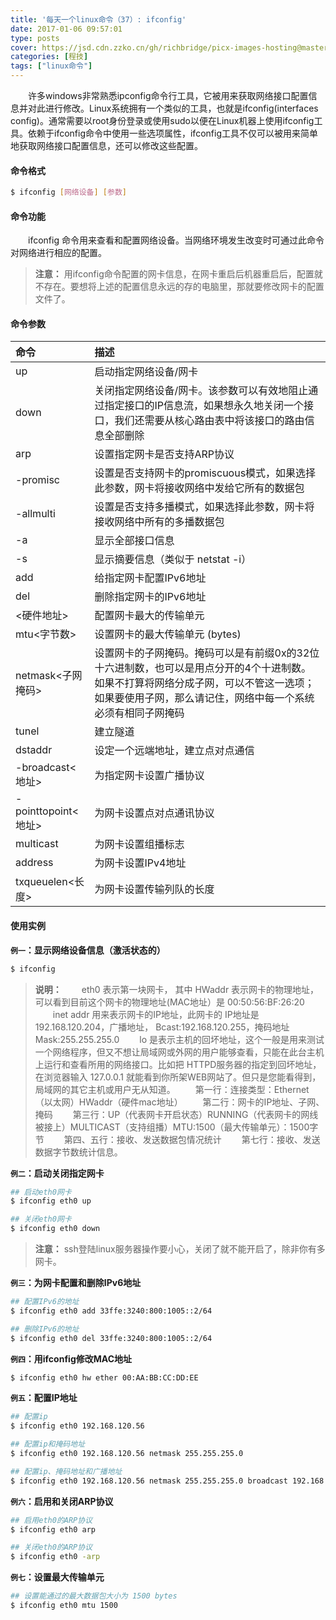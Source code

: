 ```yaml
---
title: '每天一个linux命令（37）: ifconfig'
date: 2017-01-06 09:57:01
type: posts
cover: https://jsd.cdn.zzko.cn/gh/richbridge/picx-images-hosting@master/thumbnail/程技.jpg
categories: [程技]
tags: ["linux命令"]
---
```

　　许多windows非常熟悉ipconfig命令行工具，它被用来获取网络接口配置信息并对此进行修改。Linux系统拥有一个类似的工具，也就是ifconfig(interfaces config)。通常需要以root身份登录或使用sudo以便在Linux机器上使用ifconfig工具。依赖于ifconfig命令中使用一些选项属性，ifconfig工具不仅可以被用来简单地获取网络接口配置信息，还可以修改这些配置。
<!--more -->
#### 命令格式
```bash
$ ifconfig [网络设备] [参数]
```
#### 命令功能
　　ifconfig 命令用来查看和配置网络设备。当网络环境发生改变时可通过此命令对网络进行相应的配置。
>**注意：**  用ifconfig命令配置的网卡信息，在网卡重启后机器重启后，配置就不存在。要想将上述的配置信息永远的存的电脑里，那就要修改网卡的配置文件了。

#### 命令参数
| 命令 | 描述     |
| :------------- | :------------- |
| up | 启动指定网络设备/网卡 |
| down | 关闭指定网络设备/网卡。该参数可以有效地阻止通过指定接口的IP信息流，如果想永久地关闭一个接口，我们还需要从核心路由表中将该接口的路由信息全部删除 |
| arp | 设置指定网卡是否支持ARP协议 |
| -promisc | 设置是否支持网卡的promiscuous模式，如果选择此参数，网卡将接收网络中发给它所有的数据包 |
| -allmulti | 设置是否支持多播模式，如果选择此参数，网卡将接收网络中所有的多播数据包 |
| -a | 显示全部接口信息 |
| -s | 显示摘要信息（类似于 netstat -i） |
| add | 给指定网卡配置IPv6地址 |
| del | 删除指定网卡的IPv6地址 |
| <硬件地址> | 配置网卡最大的传输单元 |
| mtu<字节数> | 设置网卡的最大传输单元 (bytes) |
| netmask<子网掩码> | 设置网卡的子网掩码。掩码可以是有前缀0x的32位十六进制数，也可以是用点分开的4个十进制数。如果不打算将网络分成子网，可以不管这一选项；如果要使用子网，那么请记住，网络中每一个系统必须有相同子网掩码 |
| tunel | 建立隧道 |
| dstaddr | 设定一个远端地址，建立点对点通信 |
| -broadcast<地址> | 为指定网卡设置广播协议 |
| -pointtopoint<地址> | 为网卡设置点对点通讯协议 |
| multicast | 为网卡设置组播标志 |
| address | 为网卡设置IPv4地址 |
| txqueuelen<长度> | 为网卡设置传输列队的长度 |

#### 使用实例
**`例一`：显示网络设备信息（激活状态的）**
```bash
$ ifconfig
```
>**说明：**
　　eth0 表示第一块网卡， 其中 HWaddr 表示网卡的物理地址，可以看到目前这个网卡的物理地址(MAC地址）是 00:50:56:BF:26:20
　　inet addr 用来表示网卡的IP地址，此网卡的 IP地址是 192.168.120.204，广播地址， Bcast:192.168.120.255，掩码地址Mask:255.255.255.0
　　lo 是表示主机的回坏地址，这个一般是用来测试一个网络程序，但又不想让局域网或外网的用户能够查看，只能在此台主机上运行和查看所用的网络接口。比如把 HTTPD服务器的指定到回坏地址，在浏览器输入 127.0.0.1 就能看到你所架WEB网站了。但只是您能看得到，局域网的其它主机或用户无从知道。
　　第一行：连接类型：Ethernet（以太网）HWaddr（硬件mac地址）
　　第二行：网卡的IP地址、子网、掩码
　　第三行：UP（代表网卡开启状态）RUNNING（代表网卡的网线被接上）MULTICAST（支持组播）MTU:1500（最大传输单元）：1500字节
　　第四、五行：接收、发送数据包情况统计
　　第七行：接收、发送数据字节数统计信息。

**`例二`：启动关闭指定网卡**
```bash
## 启动eth0网卡
$ ifconfig eth0 up

## 关闭eth0网卡
$ ifconfig eth0 down
```
>**注意：** ssh登陆linux服务器操作要小心，关闭了就不能开启了，除非你有多网卡。

**`例三`：为网卡配置和删除IPv6地址**
```bash
## 配置IPv6的地址
$ ifconfig eth0 add 33ffe:3240:800:1005::2/64

## 删除IPv6的地址
$ ifconfig eth0 del 33ffe:3240:800:1005::2/64
```
**`例四`：用ifconfig修改MAC地址**
```bash
$ ifconfig eth0 hw ether 00:AA:BB:CC:DD:EE
```
**`例五`：配置IP地址**
```bash
## 配置ip
$ ifconfig eth0 192.168.120.56

## 配置ip和掩码地址
$ ifconfig eth0 192.168.120.56 netmask 255.255.255.0

## 配置ip、掩码地址和广播地址
$ ifconfig eth0 192.168.120.56 netmask 255.255.255.0 broadcast 192.168.120.255
```
**`例六`：启用和关闭ARP协议**
```bash
## 启用eth0的ARP协议
$ ifconfig eth0 arp

## 关闭eth0的ARP协议
$ ifconfig eth0 -arp
```
**`例七`：设置最大传输单元**
```bash
## 设置能通过的最大数据包大小为 1500 bytes
$ ifconfig eth0 mtu 1500
```
